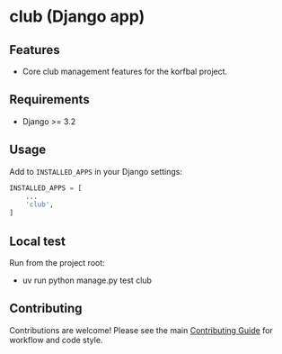 <!-- Badges: Uncomment and update as needed -->
<!--
![Build Status](https://img.shields.io/github/workflow/status/butros10games/MonoRepo/CI)
![Coverage](https://img.shields.io/codecov/c/github/butros10games/MonoRepo)
![License](https://img.shields.io/github/license/butros10games/MonoRepo)
-->

# club (Django app)

## Features

- Core club management features for the korfbal project.

## Requirements

- Django >= 3.2

## Usage

Add to `INSTALLED_APPS` in your Django settings:

```python
INSTALLED_APPS = [
    ...
    'club',
]
```

## Local test

Run from the project root:

- uv run python manage.py test club

## Contributing

Contributions are welcome! Please see the main [Contributing Guide](../../../../../../docs/contributing.md) for workflow and code style.

<!-- Optionally add a screenshot or architecture diagram here -->
